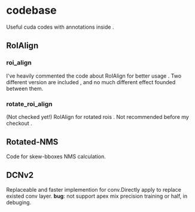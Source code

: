 # codebase
Useful cuda codes with annotations inside . 

## RoIAlign
### roi_align  
I've heavily commented the code about RoIAlign for better usage . Two different version are included , and no much different effect founded between them.   

### rotate_roi_align  
(Not checked yet!) RoIAlign for rotated rois . Not recommended before my checkout .

## Rotated-NMS
Code for skew-bboxes NMS calculation.

## DCNv2
Replaceable and faster implemention for conv.Directly apply to replace existed conv layer. 
**bug**: not support apex mix precision training or half, in debuging.
